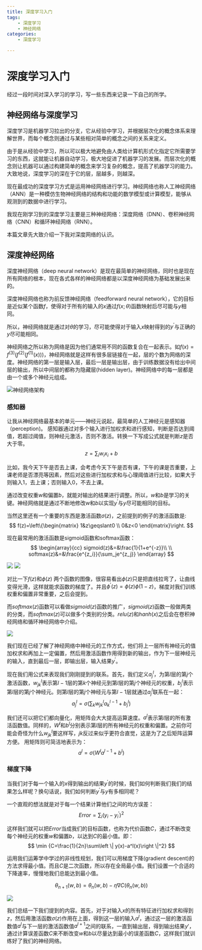 ```yaml
---
title: 深度学习入门
tags:
	- 深度学习
	- 神经网络
categories:
	- 深度学习

---
```

# 深度学习入门

经过一段时间对深入学习的学习，写一些东西来记录一下自己的所学。

## 神经网络与深度学习

深度学习是机器学习拉出的分支，它从经验中学习，并根据层次化的概念体系来理解世界，而每个概念则通过与某些相对简单的概念之间的关系来定义。

由于是从经验中学习，所以可以极大地避免由人类给计算机形式化指定它所需要学习的东西，这就能让机器自动学习，极大地促进了机器学习的发展。而层次化的概念则让机器可以通过构建简单的概念来学习复杂的概念，提高了机器学习的能力。大致地说，深度学习的深在于它的层，层越多，则越深。

现在最成功的深度学习方式是运用神经网络进行学习。神经网络也称人工神经网络（ANN）是一种模仿生物神经网络的结构和功能的数学模型或计算模型，能够从观测到的数据中进行学习。

我现在刚学习到的深度学习主要是三种神经网络：深度网络（DNN）、卷积神经网络（CNN）和循环神经网络（RNN）。

本篇文章先大致介绍一下我对深度网络的认识。

## 深度神经网络
深度神经网络（deep neural network）是现在最简单的神经网络，同时也是现在所有网络的根本，现在各式各样的神经网络都是以深度神经网络为基础发展出来的。

深度神经网络也称为前反馈神经网络（feedforward neural network），它的目标是近似某个函数$f$，使得对于所有的输入的$x$通过$f(x;\theta)$函数映射后尽可能与$y$相同。

所以，神经网络就是通过对$\theta$的学习，尽可能使得对于输入$x$映射得到的$y^{'}$与正确的$y$尽可能相同。

神经网络之所以称为网络是因为他们通常用不同的函数复合在一起表示。如$f(x)=f^{(3)}(f^{(2)}(f^{(1)}(x)))$，神经网络就是这样有很多层链接在一起，层的个数为网络的深度。神经网络的第一层是输入层，最后一层是输出层，由于训练数据没有给出中间层的输出，所以中间层的都称为隐藏层(hidden layer)。神经网络中的每一层都是由一个或多个神经元组成。

![神经网络架构](http://wiki.jikexueyuan.com/project/neural-networks-and-deep-learning-zh-cn/images/162.png)

### 感知器
让我从神经网络最基本的单元——神经元说起，最简单的人工神经元是感知器（perception)。
感知器通过对多个输入进行加权求和进行感知，判断是否达到阈值，若超过阈值，则神经元激活，否则不激活。转换一下写成公式就是判断$z$是否大于零。
$$ z=\sum_{i}w_{i}x_{i} + b $$

比如，我今天下午是否去上课，会考虑今天下午是否有课，下午的课是否重要，上课老师是否漂亮等因素，然后对这些进行加权求和与心理阈值进行比较，如果大于则输入1，去上课；否则输入0，不去上课。

通过改变权重$w$和偏置$b$，就能对输出的结果进行调整。所以，$w$和$b$是学习的关键。神经网络就是通过不断地修改$w$和$b$以实现$y^{'}$与$y$尽可能相同的目标。

当然这里还有一个重要的东西是激活函数$\sigma(z)$，之前提到的例子的激活函数是:
$$
f(z)=\left\{\begin{matrix}
 1&z\geqslant0 \\
 0&z<0
\end{matrix}\right.
$$

现在最常用的激活函数是sigmoid函数和softmax函数：
$$
\begin{array}{cc}
sigmoid(z)&=&\frac{1}{1+e^{-z}}\\
\\
softmax(z)&=&\frac{e^{z_i}}{\sum_je^{z_j}}
\end{array}
$$



![](http://www.saedsayad.com/images/ANN_Unit_step.png)
![](https://sebastianraschka.com/images/faq/logisticregr-neuralnet/sigmoid.png)

对比一下$f(z)$和$\phi(z)$ 两个函数的图像，很容易看出$\phi(z)$只是把直线拉弯了，让曲线变得光滑，这样就能求函数的梯度了。并且$\phi^{'}(z)=\phi(z)\phi(1-z)$，梯度对我们训练权重和偏置非常重要，之后会提到。

而$softmax(z)$函数可以看做$sigmoid(z)$函数的推广，$sigmoid(z)$函数一般做两类的分类，而$softmax(z)$可以做多个类别的分类。$relu(z)$和$hanh(x)$之后会在卷积神经网络和循环神经网络中介绍。

![](https://upload.wikimedia.org/wikipedia/commons/thumb/6/60/ArtificialNeuronModel_english.png/600px-ArtificialNeuronModel_english.png)

我们现在已经了解了神经网络中神经元的工作方式，他们将上一层所有神经元的值加权求和再加上一定偏置，然后用激活函数作用得到新的输出，作为下一层神经元的输入，直到最后一层，即输出层，输入结果$y^{'}$。

现在我们用公式来表现我们刚刚提到的联系。首先，我们定义$a_j^l$，为第$l$层的第$j$个激活函数，$w^l_{jk}$表示第$l-1$层的第$k$个神经元到第$l$层的第$j$个神经元的权重，$b^l_j$表示第$l$层的第$j$个神经元。则第$l$层的第$j$个神经元与第$l-1$层就通过$a^l_j$联系在一起：
$$a^l_j=\sigma(\sum_kw^l_{jk}a^{l-1}_k + b^l_j)$$

我们还可以把它们都向量化，用矩阵会大大提高运算速度。$a^l$表示第$l$层的所有激活函数值。同样的，$W^l$和$b^l$分别表示第$l$层的所有神经元的权重和偏置。之前你可能会奇怪为什么$w^l_{jk}$要这样写，$jk$反过来似乎更符合直觉，这是为了之后矩阵运算方便。
用矩阵则可简洁地表示为：
$$a^l=\sigma(W^la^{l-1} + b^l)$$

### 梯度下降
当我们对于每一个输入的$x$得到输出的结果$y^{'}$的时候，我们如何判断我们我们的结果怎么样呢？换句话说，我们如何判断$y^{'}$与$y$有多相同呢？

一个直观的想法就是对于每一个结果计算他们之间的均方误差：
$$
Error = \sum_i(y_i-y^{'}_i)^2
$$

这样我们就可以把$Error$当成我们的目标函数，也称为代价函数$C$，通过不断改变每个神经元的权重$w$和偏置$b$，以达到$C$的最小值。即：
$$
\min {C=\frac{1}{2n}\sum\left \|  y(x)-a^l(x)\right \|^2}
$$

运用我们运筹学中学过的非线性规划，我们可以用梯度下降(gradient descent)的方法求得最小值。而且$C$是二次函数，所以存在全局最小值。我们设置一个合适的下降速率，慢慢地我们总能达到最小值。

$$
\theta_{n+1}(w,b) = \theta_{n}(w,b)-\eta \nabla C(\theta_{n}(w,b))
$$

![](https://sebastianraschka.com/images/faq/closed-form-vs-gd/ball.png)

我们总结一下我们提到的内容。首先，对于对输入$x$的所有特征进行加权求和得到$z$，然后用激活函数$\sigma(z)$作用在上面，得到这一层的输入$a^l$，通过这一层的激活函数值$a^l$与下一层的激活函数值$a^{l+1}$之间的联系，一直到输出层，得到输出结果$y'$，通过计算误差函数$C$来不断改变$w$和$b$以尽量达到最小的误差函数$C$，这样我们就训练好了我们的神经网络。
